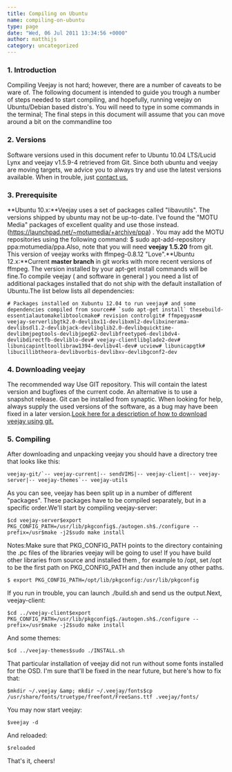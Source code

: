 ```yaml
---
title: Compiling on Ubuntu
name: compiling-on-ubuntu
type: page
date: "Wed, 06 Jul 2011 13:34:56 +0000"
author: matthijs
category: uncategorized
---
```

### 1. Introduction

Compiling Veejay is not hard; however, there are a number of caveats to be ware of. The following document is intended to guide you trough a number of steps needed to start compiling, and hopefully, running veejay on Ubuntu/Debian based distro's. You will need to type in some commands in the terminal; The final steps in this document will assume that you can move around a bit on the commandline too

### 2. Versions

Software versions used in this document refer to Ubuntu 10.04 LTS/Lucid Lynx and veejay v1.5.9-4 retrieved from Git. Since both ubuntu and veejay are moving targets, we advice you to always try and use the latest versions available. When in trouble, just [contact us.][0]

### 3. Prerequisite

**Ubuntu 10.x:**Veejay uses a set of packages called "libavutils". The versions shipped by ubuntu may not be up-to-date. I've found the "MOTU Media" packages of excellent quality and use those instead.(https://launchpad.net/~motumedia/+archive/ppa) . You may add the MOTU repositories using the following command: $ sudo apt-add-repository ppa:motumedia/ppa.Also, note that you will need **veejay 1.5.20** from git. This version of veejay works with ffmpeg-0.8.12 "Love".**Ubuntu 12.x:**Current **master branch** in git works with more recent versions of ffmpeg. The version installed by your apt-get install commands will be fine.To compile veejay ( and software in general ) you need a list of additional packages installed that do not ship with the default installation of Ubuntu.The list below lists all dependencies:

    # Packages installed on Xubuntu 12.04 to run veejay# and some dependencies compiled from source## `sudo apt-get install` thesebuild-essentialautomakelibtoolcmake# revision controlgit# ffmpegyasm# veejay-serverlibgtk2.0-devlibx11-devlibxml2-devlibxinerama-devlibsdl1.2-devlibjack-devlibglib2.0-devlibquicktime-devlibmjpegtools-devlibjpeg62-devlibfreetype6-devlibdv4-devlibdirectfb-devliblo-dev# veejay-clientlibglade2-dev# libunicapintltoollibraw1394-devlibv4l-dev# ucview# libunicapgtk# libucillibtheora-devlibvorbis-devlibxv-devlibgconf2-dev

### 4. Downloading veejay

The recommended way Use GIT repository. This will contain the latest version and bugfixes of the current code. An alternative is to use a snapshot release. Git can be installed from synaptic. When looking for help, always supply the used versions of the software, as a bug may have been fixed in a later version.[Look here for a description of how to download veejay using git.][1]

### 5. Compiling

After downloading and unpacking veejay you should have a directory tree that looks like this:

    veejay-git/`-- veejay-current|-- sendVIMS|-- veejay-client|-- veejay-server|-- veejay-themes`-- veejay-utils

As you can see, veejay has been split up in a number of different "packages". These packages have to be compiled separately, but in a specific order.We'll start by compiling veejay-server:

    $cd veejay-server$export PKG_CONFIG_PATH=/usr/lib/pkgconfig$./autogen.sh$./configure --prefix=/usr$make -j2$sudo make install

Notes:Make sure that PKG_CONFIG_PATH points to the directory containing the .pc files of the libraries veejay will be going to use! If you have build other libraries from source and installed them , for example to /opt, set /opt to be the first path on PKG_CONFIG_PATH and then include any other paths.

    $ export PKG_CONFIG_PATH=/opt/lib/pkgconfig:/usr/lib/pkgconfig

If you run in trouble, you can launch ./build.sh and send us the output.Next, veejay-client:

    $cd ../veejay-client$export PKG_CONFIG_PATH=/usr/lib/pkgconfig$./autogen.sh$./configure --prefix=/usr$make -j2$sudo make install

And some themes:

    $cd ../veejay-themes$sudo ./INSTALL.sh

That particular installation of veejay did not run without some fonts installed for the OSD. I'm sure that'll be fixed in the near future, but here's how to fix that:

    $mkdir ~/.veejay &amp; mkdir ~/.veejay/fonts$cp /usr/share/fonts/truetype/freefont/FreeSans.ttf .veejay/fonts/

You may now start veejay:

    $veejay -d

And reloaded:

    $reloaded

That's it, cheers!

[0]: http://groups.google.com/group/veejay-discussion?hl=en
[1]: http://www.veejayhq.net/download-2/